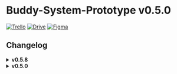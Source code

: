 # Buddy-System-Prototype v0.5.0
[![Trello](https://img.shields.io/badge/Trello-Buddy%20System-gold?style=flat&logo=trello&logoColor=gold)](https://trello.com/b/uMhBe6WG/test-client) 
[![Drive](https://img.shields.io/badge/Google%20Drive-Sprites-4f88d9?style=flat&logo=googledrive&logoColor=4f88d9)](https://drive.google.com/drive/folders/1dFVxvpVcE2ASSKxN3ZY_Zmdh2MrkL-_U)
[![Figma](https://img.shields.io/badge/Figma-Journey%20Map-red?style=flat&logo=figma)](https://www.figma.com/file/KajRMObt9qnlSC2TYpN17P/Untitled?node-id=0%3A1&t=27denNF0DfeVXQKb-1)
<h2>Changelog</h2>
<details>
<summary><b>v0.5.8</b></summary>
<h4>Additions</h4>
- Increased speed of boxes.
- Slowed down / decreased number of clouds.
- Replaced green button with red on level 5.
- Added level reset button.
- Moved box in level 4 to below the bridge.

<h4>Bug Fixes</h4>

- Fixed softlock on level 3.
- Fixed issue with moving platforms pushing players when inactive.
- Clouds no longer appear in front of everything on level 4.
</details>
<details>
<summary><b>v0.5.0</b></summary>
<h4>Additions</h4>
- Added parallax backgrounds
- Created levels 1-4.
- Added Player movement + abilities.
- Implimented Co-op Controls (WASD and Arrow Keys)
- Created main game objects; red/green buttons, boxes, moving platforms, doors.
- Added loading between scenes via exit.
- Added clouds visual effect.
- Main menu GUI created. Functionality is upcoming.
